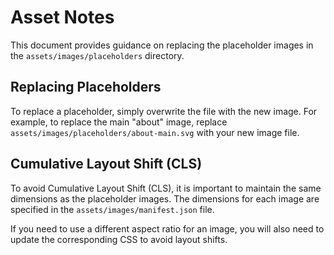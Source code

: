# Asset Notes

This document provides guidance on replacing the placeholder images in the `assets/images/placeholders` directory.

## Replacing Placeholders

To replace a placeholder, simply overwrite the file with the new image. For example, to replace the main "about" image, replace `assets/images/placeholders/about-main.svg` with your new image file.

## Cumulative Layout Shift (CLS)

To avoid Cumulative Layout Shift (CLS), it is important to maintain the same dimensions as the placeholder images. The dimensions for each image are specified in the `assets/images/manifest.json` file.

If you need to use a different aspect ratio for an image, you will also need to update the corresponding CSS to avoid layout shifts.

